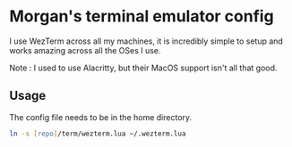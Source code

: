 # Morgan's terminal emulator config

I use WezTerm across all my machines, it is incredibly simple to setup and works amazing across all the OSes I use.

Note : I used to use Alacritty, but their MacOS support isn't all that good.

## Usage

The config file needs to be in the home directory.

``` zsh
ln -s [repo]/term/wezterm.lua ~/.wezterm.lua
```

